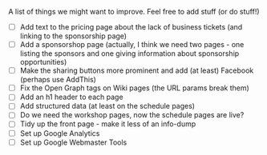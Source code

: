 A list of things we might want to improve. Feel free to add stuff (or do stuff!)

* [ ] Add text to the pricing page about the lack of business tickets (and linking to the sponsorship page)
* [ ] Add a sponsorshop page (actually, I think we need two pages - one listing the sponsors and one giving information about sponsorship opportunities)
* [ ] Make the sharing buttons more prominent and add (at least) Facebook (perhaps use AddThis)
* [ ] Fix the Open Graph tags on Wiki pages (the URL params break them)
* [ ] Add an h1 header to each page
* [ ] Add structured data (at least on the schedule pages)
* [ ] Do we need the workshop pages, now the schedule pages are live?
* [ ] Tidy up the front page - make it less of an info-dump
* [ ] Set up Google Analytics
* [ ] Set up Google Webmaster Tools
